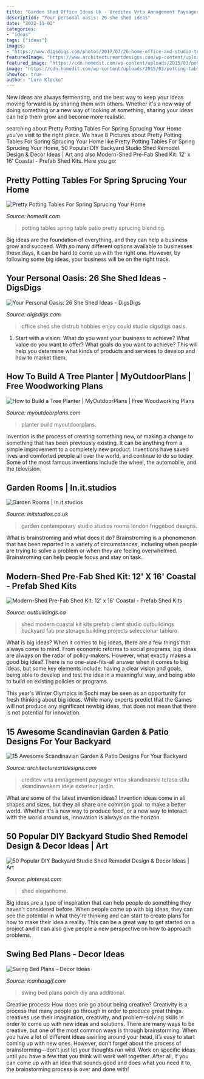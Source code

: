 ```yaml
---
title: "Garden Shed Office Ideas Uk - Ureditev Vrta Amnagement Paysager Vrtov Skandinavski Terasa Stilu Skandinavskem Ideje Exterieur Jardin"
description: "Your personal oasis: 26 she shed ideas"
date: "2022-11-02"
categories:
- "ideas"
tags: ["ideas"]
images:
- "https://www.digsdigs.com/photos/2017/07/26-home-office-and-studio-to-work-and-enjoy-your-hobbies-so-that-no-one-could-distrub-you.jpg"
featuredImage: "https://www.architectureartdesigns.com/wp-content/uploads/2015/05/15-Awesome-Scandinavian-Garden-Patio-Designs-For-Your-Backyard-13.jpg"
featured_image: "https://cdn.homedit.com/wp-content/uploads/2015/03/potting-table-patio-design.jpg"
image: "https://cdn.homedit.com/wp-content/uploads/2015/03/potting-table-patio-design.jpg"
ShowToc: true
author: "Lura Klocko"
---
```



New ideas are always fermenting, and the best way to keep your ideas moving forward is by sharing them with others. Whether it's a new way of doing something or a new way of looking at something, sharing your ideas can help them grow and become more realistic.

	

		
searching about Pretty Potting Tables For Spring Sprucing Your Home you've visit to the right place. We have 8 Pictures about Pretty Potting Tables For Spring Sprucing Your Home like Pretty Potting Tables For Spring Sprucing Your Home, 50 Popular DIY Backyard Studio Shed Remodel Design &amp; Decor Ideas | Art and also Modern-Shed Pre-Fab Shed Kit: 12&#039; x 16&#039; Coastal - Prefab Shed Kits. Here you go:
		
    
## Pretty Potting Tables For Spring Sprucing Your Home

<img loading=lazy src="https://cdn.homedit.com/wp-content/uploads/2015/03/potting-table-patio-design.jpg" onerror="this.onerror=null;this.src='https://tse3.mm.bing.net/th?id=OIP.CAmCv7ww7i1YYdrZ8ACxzQHaLH&amp;pid=15.1';" alt="Pretty Potting Tables For Spring Sprucing Your Home">

_Source: homedit.com_

>potting tables spring table patio pretty sprucing blending. 

	

Big ideas are the foundation of everything, and they can help a business grow and succeed. With so many different options available to businesses these days, it can be hard to come up with the right one. However, by following some big ideas, your business will be on the right track.

    
## Your Personal Oasis: 26 She Shed Ideas - DigsDigs

<img loading=lazy src="https://www.digsdigs.com/photos/2017/07/26-home-office-and-studio-to-work-and-enjoy-your-hobbies-so-that-no-one-could-distrub-you.jpg" onerror="this.onerror=null;this.src='https://tse1.mm.bing.net/th?id=OIP.SZi244abNDv1GYRmOYqBuwHaJ4&amp;pid=15.1';" alt="Your Personal Oasis: 26 She Shed Ideas - DigsDigs">

_Source: digsdigs.com_

>office shed she distrub hobbies enjoy could studio digsdigs oasis. 

	

1. Start with a vision: What do you want your business to achieve? What value do you want to offer? What goals do you want to achieve? This will help you determine what kinds of products and services to develop and how to market them.

    
## How To Build A Tree Planter | MyOutdoorPlans | Free Woodworking Plans

<img loading=lazy src="https://myoutdoorplans.com/wp-content/uploads/2019/03/Building-a-tree-planter-box.png" onerror="this.onerror=null;this.src='https://tse4.mm.bing.net/th?id=OIP.PY_8PlvRgShJEBnY0weUsQHaJ4&amp;pid=15.1';" alt="How to Build a Tree Planter | MyOutdoorPlans | Free Woodworking Plans">

_Source: myoutdoorplans.com_

>planter build myoutdoorplans. 

	

Invention is the process of creating something new, or making a change to something that has been previously existing. It can be anything from a simple improvement to a completely new product. Inventions have saved lives and comforted people all over the world, and continue to do so today. Some of the most famous inventions include the wheel, the automobile, and the television.

    
## Garden Rooms | In.it.studios

<img loading=lazy src="http://initstudios.co.uk/wp-content/uploads/2014/05/Garden-Room-Studio-London-33-High-Res.jpg" onerror="this.onerror=null;this.src='https://tse3.mm.bing.net/th?id=OIP.3RKGwZJpOF8mD_qEyXXsXgHaE8&amp;pid=15.1';" alt="Garden Rooms | in.it.studios">

_Source: initstudios.co.uk_

>garden contemporary studio studios rooms london friggebod designs. 

	

What is brainstroming and what does it do?
Brainstroming is a phenomenon that has been reported in a variety of circumstances, including when people are trying to solve a problem or when they are feeling overwhelmed. Brainstroming can help people focus and stay on task.

    
## Modern-Shed Pre-Fab Shed Kit: 12&#039; X 16&#039; Coastal - Prefab Shed Kits

<img loading=lazy src="http://outbuildings.ca/wp-content/gallery/12-x-16-coastal/6.jpg" onerror="this.onerror=null;this.src='https://tse3.mm.bing.net/th?id=OIP.U8Kb-daHtGWQzGc-9YfSkwHaFj&amp;pid=15.1';" alt="Modern-Shed Pre-Fab Shed Kit: 12&#039; x 16&#039; Coastal - Prefab Shed Kits">

_Source: outbuildings.ca_

>shed modern coastal kit kits prefab client studio outbuildings backyard fab pre storage building projects seleccionar tablero. 

	

What is big ideas?
When it comes to big ideas, there are a few things that always come to mind. From economic reforms to social programs, big ideas are always on the radar of policy-makers. However, what exactly makes a good big idea?
There is no one-size-fits-all answer when it comes to big ideas, but some key elements include: having a clear vision and goals, being able to develop and test the idea in a meaningful way, and being able to build on existing policies or programs.

This year's Winter Olympics in Sochi may be seen as an opportunity for fresh thinking about big ideas. While many experts predict that the Games will not produce any significant newbig ideas, that does not mean that there is not potential for innovation.

    
## 15 Awesome Scandinavian Garden &amp; Patio Designs For Your Backyard

<img loading=lazy src="https://www.architectureartdesigns.com/wp-content/uploads/2015/05/15-Awesome-Scandinavian-Garden-Patio-Designs-For-Your-Backyard-13.jpg" onerror="this.onerror=null;this.src='https://tse3.mm.bing.net/th?id=OIP.2N__g7K79vF4ATVi5DrR2gHaFj&amp;pid=15.1';" alt="15 Awesome Scandinavian Garden &amp; Patio Designs For Your Backyard">

_Source: architectureartdesigns.com_

>ureditev vrta amnagement paysager vrtov skandinavski terasa stilu skandinavskem ideje exterieur jardin. 

	

What are some of the latest invention ideas?
Invention ideas come in all shapes and sizes, but they all share one common goal: to make a better world. Whether it's a new way to produce food, or a new way to interact with the world around us, innovation is always on the horizon.

    
## 50 Popular DIY Backyard Studio Shed Remodel Design &amp; Decor Ideas | Art

<img loading=lazy src="https://i.pinimg.com/736x/d9/1b/ad/d91badfb1877a4513941ed22f2830907.jpg" onerror="this.onerror=null;this.src='https://tse1.mm.bing.net/th?id=OIP.KuzVNftwE_y8feR-s6_tqgHaF7&amp;pid=15.1';" alt="50 Popular DIY Backyard Studio Shed Remodel Design &amp; Decor Ideas | Art">

_Source: pinterest.com_

>shed eleganhome. 

	

Big ideas are a type of inspiration that can help people do something they haven't considered before. When people come up with big ideas, they can see the potential in what they're thinking and can start to create plans for how to make their idea a reality. This can be a great way to get started on a project and it can also give people a new perspective on how to approach problems.

    
## Swing Bed Plans - Decor Ideas

<img loading=lazy src="https://www.icanhasgif.com/wp-content/uploads/2015/09/Swing-Bed-Plans.jpg" onerror="this.onerror=null;this.src='https://tse2.mm.bing.net/th?id=OIP.6mdKOj5Jjqk-e-F7azk8BgHaFj&amp;pid=15.1';" alt="Swing Bed Plans - Decor Ideas">

_Source: icanhasgif.com_

>swing bed plans porch diy ana additional. 

	

Creative process: How does one go about being creative?
Creativity is a process that many people go through in order to produce great things. creatives use their imagination, creativity, and problem-solving skills in order to come up with new ideas and solutions. There are many ways to be creative, but one of the most common ways is through brainstorming. When you have a lot of different ideas swirling around your head, it’s easy to start coming up with new ones. However, don’t forget about the process of brainstorming—don’t just let your thoughts run wild. Work on specific ideas until you have a few that you think will work well together. After all, if you can come up with an idea that sounds good and does what you need it to, the brainstorming process is over and done with!

